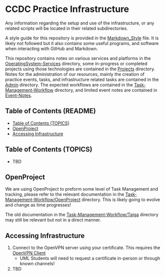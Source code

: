 # CCDC Practice Infrastructure <!-- omit from toc -->
Any information regarding the setup and use of the infrastructure, or any related scripts will be located in their related subdirectories.

A style guide for this repository is provided in the [Markdown_Style](./Markdown_Style.md) file. It is likely not followed but it also contains some useful programs, and software when interacting with GitHub and Markdown.

This repository contains notes on various services and platforms in the [OperatingSystem-Services](./OperatingSystem-Services/) directory, some in-progress or completed projects using those technologies are contained in the [Projects](./Projects/) directory. Notes for the administration of our resources, mainly the creation of practice events, tasks, and infrastructure related tasks are contained in the [Admin](./Admin/) directory. The expected workflows are contained in the [Task-Management-Workflow](./Task-Management-Workflow/) directory, and limited event notes are contained in [Event-Notes](./Event-Notes/).

## Table of Contents (README) <!-- omit from toc -->
- [Table of Contents (TOPICS)](#table-of-contents-topics)
- [OpenProject](#openproject)
- [Accessing Infrastructure](#accessing-infrastructure)

## Table of Contents (TOPICS) 
* TBD

## OpenProject
We are using OpenProject to preform some level of Task Management and tracking, please refer to the relevant documentation in the [Task-Management-Workflow/OpenProject](./Task-Managment-Workflow/OpenProject/OpenProject.md) directory. This is likely going to evolve and change as time progresses!

The old documentation in the [Task-Management-Workflow/Taiga](./Task-Managment-Workflow/Taiga/) directory may still be relevant but not in a direct manner.

## Accessing Infrastructure
1. Connect to the OpenVPN server using your certificate. This requires the [OpenVPN Client](https://openvpn.net/client/)
   * UML Students will need to request a certificate in-person or through known channels!
2. TBD